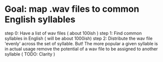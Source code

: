 # Goal: map .wav files to common English syllables 
step 0: Have a list of wav files ( about 100ish )
step 1: Find common syllables in English ( will be about 1000ish)
step 2: Distribute the wav file 'evenly' across the set of syllable. But! The more popular a given syllable is in actual usage remove the potential of a wav file to be assigned to another syllable ( TODO: Clarity )
